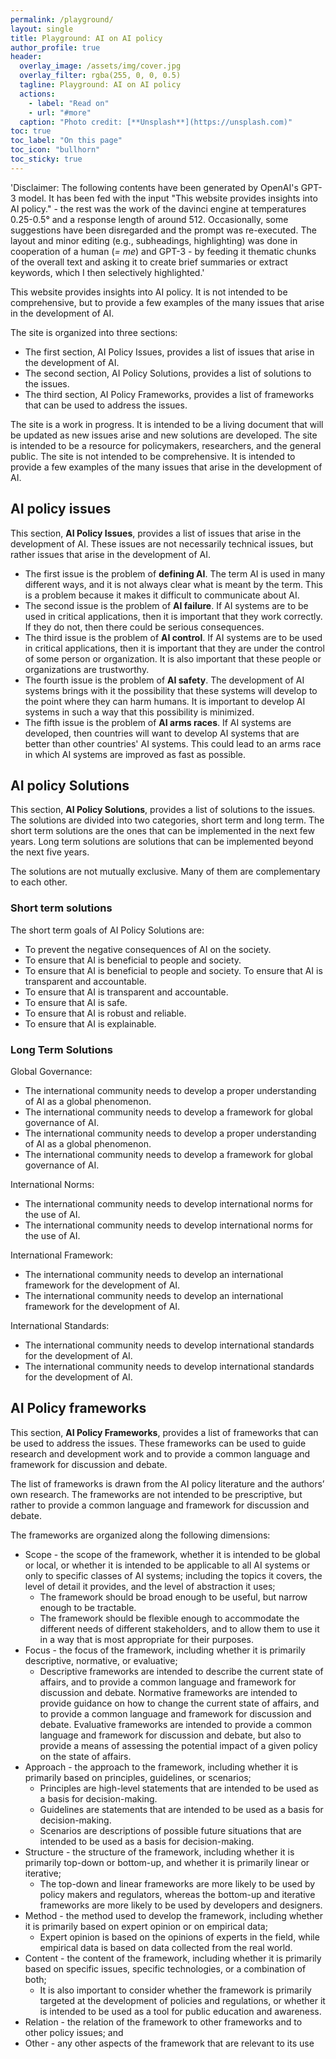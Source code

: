 ```yaml
---
permalink: /playground/
layout: single
title: Playground: AI on AI policy
author_profile: true
header:
  overlay_image: /assets/img/cover.jpg
  overlay_filter: rgba(255, 0, 0, 0.5)
  tagline: Playground: AI on AI policy
  actions:
    - label: "Read on"
    - url: "#more"
  caption: "Photo credit: [**Unsplash**](https://unsplash.com)"
toc: true
toc_label: "On this page"
toc_icon: "bullhorn"
toc_sticky: true
---
```


'Disclaimer: The following contents have been generated by OpenAI's GPT-3 model. It has been fed with the input "This website provides insights into AI policy." - the rest was the work of the davinci engine at temperatures 0.25-0.5° and a response length of around 512. Occasionally, some suggestions have been disregarded and the prompt was re-executed. The layout and minor editing (e.g., subheadings, highlighting) was done in cooperation of a human (_= me_) and GPT-3 - by feeding it thematic chunks of the overall text and asking it to create brief summaries or extract keywords, which I then selectively highlighted.'

This website provides insights into AI policy. It is not intended to be comprehensive, but to provide a few examples of the many issues that arise in the development of AI.

The site is organized into three sections:

- The first section, AI Policy Issues, provides a list of issues that arise in the development of AI.
- The second section, AI Policy Solutions, provides a list of solutions to the issues.
- The third section, AI Policy Frameworks, provides a list of frameworks that can be used to address the issues.

The site is a work in progress. It is intended to be a living document that will be updated as new issues arise and new solutions are developed. The site is intended to be a resource for policymakers, researchers, and the general public. The site is not intended to be comprehensive. It is intended to provide a few examples of the many issues that arise in the development of AI.


## AI policy issues

This section, **AI Policy Issues**, provides a list of issues that arise in the development of AI. These issues are not necessarily technical issues, but rather issues that arise in the development of AI.
- The first issue is the problem of **defining AI**. The term AI is used in many different ways, and it is not always clear what is meant by the term. This is a problem because it makes it difficult to communicate about AI.
- The second issue is the problem of **AI failure**. If AI systems are to be used in critical applications, then it is important that they work correctly. If they do not, then there could be serious consequences.
- The third issue is the problem of **AI control**. If AI systems are to be used in critical applications, then it is important that they are under the control of some person or organization. It is also important that these people or organizations are trustworthy.
- The fourth issue is the problem of **AI safety**. The development of AI systems brings with it the possibility that these systems will develop to the point where they can harm humans. It is important to develop AI systems in such a way that this possibility is minimized.
- The fifth issue is the problem of **AI arms races**. If AI systems are developed, then countries will want to develop AI systems that are better than other countries' AI systems. This could lead to an arms race in which AI systems are improved as fast as possible.


## AI policy Solutions
This section, **AI Policy Solutions**, provides a list of solutions to the issues. The solutions are divided into two categories, short term and long term. The short term solutions are the ones that can be implemented in the next few years. Long term solutions are solutions that can be implemented beyond the next five years.

The solutions are not mutually exclusive. Many of them are complementary to each other.

### Short term solutions

The short term goals of AI Policy Solutions are:

- To prevent the negative consequences of AI on the society.
- To ensure that AI is beneficial to people and society.
- To ensure that AI is beneficial to people and society. To ensure that AI is transparent and accountable.
- To ensure that AI is transparent and accountable.
- To ensure that AI is safe.
- To ensure that AI is robust and reliable.
- To ensure that AI is explainable.

### Long Term Solutions

Global Governance:
- The international community needs to develop a proper understanding of AI as a global phenomenon.
- The international community needs to develop a framework for global governance of AI.
- The international community needs to develop a proper understanding of AI as a global phenomenon.
- The international community needs to develop a framework for global governance of AI.

International Norms:
- The international community needs to develop international norms for the use of AI.
- The international community needs to develop international norms for the use of AI.

International Framework:
- The international community needs to develop an international framework for the development of AI.
- The international community needs to develop an international framework for the development of AI.

International Standards:
- The international community needs to develop international standards for the development of AI.
- The international community needs to develop international standards for the development of AI.

## AI Policy frameworks
This section, **AI Policy Frameworks**, provides a list of frameworks that can be used to address the issues. These frameworks can be used to guide research and development work and to provide a common language and framework for discussion and debate.

The list of frameworks is drawn from the AI policy literature and the authors’ own research. The frameworks are not intended to be prescriptive, but rather to provide a common language and framework for discussion and debate.

The frameworks are organized along the following dimensions:

- Scope - the scope of the framework, whether it is intended to be global or local, or whether it is intended to be applicable to all AI systems or only to specific classes of AI systems; including the topics it covers, the level of detail it provides, and the level of abstraction it uses;
  - The framework should be broad enough to be useful, but narrow enough to be tractable.
  - The framework should be flexible enough to accommodate the different needs of different stakeholders, and to allow them to use it in a way that is most appropriate for their purposes.
- Focus - the focus of the framework, including whether it is primarily descriptive, normative, or evaluative;
  - Descriptive frameworks are intended to describe the current state of affairs, and to provide a common language and framework for discussion and debate. Normative frameworks are intended to provide guidance on how to change the current state of affairs, and to provide a common language and framework for discussion and debate. Evaluative frameworks are intended to provide a common language and framework for discussion and debate, but also to provide a means of assessing the potential impact of a given policy on the state of affairs.
- Approach - the approach to the framework, including whether it is primarily based on principles, guidelines, or scenarios;
  - Principles are high-level statements that are intended to be used as a basis for decision-making.
  - Guidelines are statements that are intended to be used as a basis for decision-making.
  - Scenarios are descriptions of possible future situations that are intended to be used as a basis for decision-making.
- Structure - the structure of the framework, including whether it is primarily top-down or bottom-up, and whether it is primarily linear or iterative;
  - The top-down and linear frameworks are more likely to be used by policy makers and regulators, whereas the bottom-up and iterative frameworks are more likely to be used by developers and designers.
- Method - the method used to develop the framework, including whether it is primarily based on expert opinion or on empirical data;
  - Expert opinion is based on the opinions of experts in the field, while empirical data is based on data collected from the real world.
- Content - the content of the framework, including whether it is primarily based on specific issues, specific technologies, or a combination of both;
  -  It is also important to consider whether the framework is primarily targeted at the development of policies and regulations, or whether it is intended to be used as a tool for public education and awareness.
- Relation - the relation of the framework to other frameworks and to other policy issues; and
- Other - any other aspects of the framework that are relevant to its use
